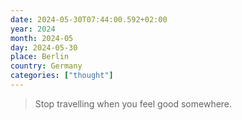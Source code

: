 ```yaml
---
date: 2024-05-30T07:44:00.592+02:00
year: 2024
month: 2024-05
day: 2024-05-30
place: Berlin
country: Germany
categories: ["thought"]
---
```

> Stop travelling when you feel good somewhere.
